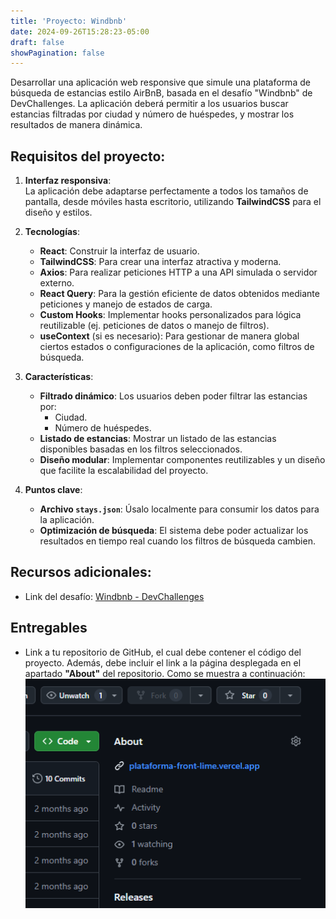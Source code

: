 ```yaml
---
title: 'Proyecto: Windbnb'
date: 2024-09-26T15:28:23-05:00
draft: false
showPagination: false
---
```


Desarrollar una aplicación web responsive que simule una plataforma de búsqueda de estancias estilo AirBnB, basada en el desafío "Windbnb" de DevChallenges. La aplicación deberá permitir a los usuarios buscar estancias filtradas por ciudad y número de huéspedes, y mostrar los resultados de manera dinámica.

## Requisitos del proyecto:

1. **Interfaz responsiva**:  
   La aplicación debe adaptarse perfectamente a todos los tamaños de pantalla, desde móviles hasta escritorio, utilizando **TailwindCSS** para el diseño y estilos.

2. **Tecnologías**:

   - **React**: Construir la interfaz de usuario.
   - **TailwindCSS**: Para crear una interfaz atractiva y moderna.
   - **Axios**: Para realizar peticiones HTTP a una API simulada o servidor externo.
   - **React Query**: Para la gestión eficiente de datos obtenidos mediante peticiones y manejo de estados de carga.
   - **Custom Hooks**: Implementar hooks personalizados para lógica reutilizable (ej. peticiones de datos o manejo de filtros).
   - **useContext** (si es necesario): Para gestionar de manera global ciertos estados o configuraciones de la aplicación, como filtros de búsqueda.

3. **Características**:

   - **Filtrado dinámico**: Los usuarios deben poder filtrar las estancias por:
     - Ciudad.
     - Número de huéspedes.
   - **Listado de estancias**: Mostrar un listado de las estancias disponibles basadas en los filtros seleccionados.
   - **Diseño modular**: Implementar componentes reutilizables y un diseño que facilite la escalabilidad del proyecto.

4. **Puntos clave**:
   - **Archivo `stays.json`**: Úsalo localmente para consumir los datos para la aplicación.
   - **Optimización de búsqueda**: El sistema debe poder actualizar los resultados en tiempo real cuando los filtros de búsqueda cambien.

## Recursos adicionales:

- Link del desafío: [Windbnb - DevChallenges](https://legacy.devchallenges.io/challenges/3JFYedSOZqAxYuOCNmYD)

## Entregables

- Link a tu repositorio de GitHub, el cual debe contener el código del proyecto. Además, debe incluir el link a la página desplegada en el apartado **"About"** del repositorio. Como se muestra a continuación:
  <img src="image.png" alt="Captura de pantalla" width="500px">
